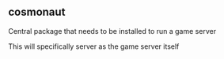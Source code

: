 cosmonaut
---------

Central package that needs to be installed to run a game server

This will specifically server as the game server itself
